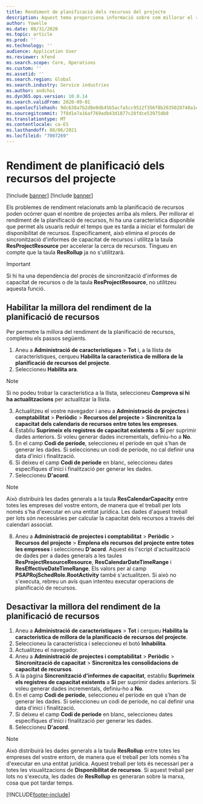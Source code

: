 ```yaml
---
title: Rendiment de planificació dels recursos del projecte
description: Aquest tema proporciona informació sobre com millorar el rendiment de la planificació dels recursos per a un gran nombre de projectes.
author: Yowelle
ms.date: 08/31/2020
ms.topic: article
ms.prod: ''
ms.technology: ''
audience: Application User
ms.reviewer: kfend
ms.search.scope: Core, Operations
ms.custom: ''
ms.assetid: ''
ms.search.region: Global
ms.search.industry: Service industries
ms.author: andchoi
ms.dyn365.ops.version: 10.0.14
ms.search.validFrom: 2020-09-01
ms.openlocfilehash: 9dc638a7b2d8e0db45b5acfa5cc9512f356f8b2635028748a1e2c3230605c154
ms.sourcegitcommit: 7f8d1e7a16af769adb43d1877c28fdce53975db8
ms.translationtype: MT
ms.contentlocale: ca-ES
ms.lasthandoff: 08/06/2021
ms.locfileid: "7007269"
---
```

# <a name="project-resource-scheduling-performance"></a>Rendiment de planificació dels recursos del projecte

[!include [banner](../includes/banner.md)]
[!include [banner](../includes/preview-banner.md)]


Els problemes de rendiment relacionats amb la planificació de recursos poden ocórrer quan el nombre de projectes arriba als milers. Per millorar el rendiment de la planificació de recursos, hi ha una característica disponible que permet als usuaris reduir el temps que es tarda a iniciar el formulari de disponibilitat de recursos. Específicament, això elimina el procés de sincronització d'informes de capacitat de recursos i utilitza la taula **ResProjectResource** per accelerar la cerca de recursos. Tingueu en compte que la taula **ResRollup** ja no s'utilitzarà.

> [!IMPORTANT]
> Si hi ha una dependència del procés de sincronització d'informes de capacitat de recursos o de la taula **ResProjectResource**, no utilitzeu aquesta funció.

## <a name="enable-resource-scheduling-performance-enhancement"></a>Habilitar la millora del rendiment de la planificació de recursos
Per permetre la millora del rendiment de la planificació de recursos, completeu els passos següents.

1. Aneu a **Administració de característiques** > **Tot** i, a la llista de característiques, cerqueu **Habilita la característica de millora de la planificació de recursos del projecte**.
2. Seleccioneu **Habilita ara**.

> [!NOTE]
> Si no podeu trobar la característica a la llista, seleccioneu **Comprova si hi ha actualitzacions** per actualitzar la llista.

3. Actualitzeu el vostre navegador i aneu a **Administració de projectes i comptabilitat** > **Periòdic** > **Recursos del projecte** > **Sincronitza la capacitat dels calendaris de recursos entre totes les empreses**.
4. Establiu **Suprimeix els registres de capacitat existents** a **Sí** per suprimir dades anteriors. Si voleu generar dades incrementals, definiu-ho a **No**.
5. En el camp **Codi de període**, seleccioneu el període en què s'han de generar les dades. Si seleccioneu un codi de període, no cal definir una data d'inici i finalització.
6. Si deixeu el camp **Codi de període** en blanc, seleccioneu dates específiques d'inici i finalització per generar les dades.
7. Seleccioneu **D'acord**.

 > [!NOTE]
 > Això distribuirà les dades generals a la taula **ResCalendarCapacity** entre totes les empreses del vostre entorn, de manera que el treball per lots només s'ha d'executar en una entitat jurídica. Les dades d'aquest treball per lots són necessàries per calcular la capacitat dels recursos a través del calendari associat.

8. Aneu a **Administració de projectes i comptabilitat** > **Periòdic** > **Recursos del projecte** > **Emplena els recursos del projecte entre totes les empreses** i seleccioneu **D'acord**. Aquest és l'script d'actualització de dades per a dades generals a les taules **ResProjectResourceResource**, **ResCalendarDateTimeRange** i **ResEffectiveDateTimeRange**. Els valors per al camp **PSAPRojSchedRole.RootActivity** també s'actualitzen. Si això no s'executa, rebreu un avís quan intenteu executar operacions de planificació de recursos.
 
## <a name="turn-off-resource-scheduling-performance-enhancement"></a>Desactivar la millora del rendiment de la planificació de recursos

1. Aneu a **Administració de característiques** > **Tot** i cerqueu **Habilita la característica de millora de la planificació de recursos del projecte**.
2. Seleccioneu la característica i seleccioneu el botó **Inhabilita**.
3. Actualitzeu el navegador.
4. Aneu a **Administració de projectes i comptabilitat** > **Periòdic** > **Sincronització de capacitat** > **Sincronitza les consolidacions de capacitat de recursos**.
5. A la pàgina **Sincronització d'informes de capacitat**, establiu **Suprimeix els registres de capacitat existents** a **Sí** per suprimir dades anteriors. Si voleu generar dades incrementals, definiu-ho a **No**.
6. En el camp **Codi de període**, seleccioneu el període en què s'han de generar les dades. Si seleccioneu un codi de període, no cal definir una data d'inici i finalització.
7. Si deixeu el camp **Codi de període** en blanc, seleccioneu dates específiques d'inici i finalització per generar les dades.
8. Seleccioneu **D'acord**.

> [!NOTE]
> Això distribuirà les dades generals a la taula **ResRollup** entre totes les empreses del vostre entorn, de manera que el treball per lots només s'ha d'executar en una entitat jurídica. Aquest treball per lots és necessari per a totes les visualitzacions de **Disponibilitat de recursos**. Si aquest treball per lots no s'executa, les dades de **ResRollup** es generaran sobre la marxa, cosa que pot tardar temps.


[!INCLUDE[footer-include](../includes/footer-banner.md)]